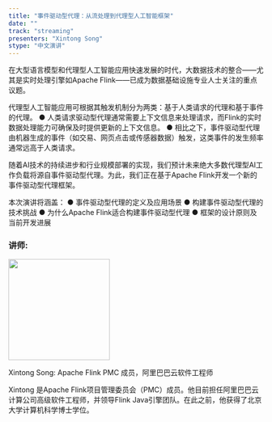 ```yaml
---
title: "事件驱动型代理：从流处理到代理型人工智能框架"
date: ""
track: "streaming"
presenters: "Xintong Song"
stype: "中文演讲"
---
```


在大型语言模型和代理型人工智能应用快速发展的时代，大数据技术的整合——尤其是实时处理引擎如Apache Flink——已成为数据基础设施专业人士关注的重点议题。

代理型人工智能应用可根据其触发机制分为两类：基于人类请求的代理和基于事件的代理。
● 人类请求驱动型代理通常需要上下文信息来处理请求，而Flink的实时数据处理能力可确保及时提供更新的上下文信息。
● 相比之下，事件驱动型代理由机器生成的事件（如交易、网页点击或传感器数据）触发，这类事件的发生频率通常远高于人类请求。

随着AI技术的持续进步和行业规模部署的实现，我们预计未来绝大多数代理型AI工作负载将源自事件驱动型代理。为此，我们正在基于Apache Flink开发一个新的事件驱动型代理框架。

本次演讲将涵盖：
● 事件驱动型代理的定义及应用场景
● 构建事件驱动型代理的技术挑战
● 为什么Apache Flink适合构建事件驱动型代理
● 框架的设计原则及当前开发进展

### 讲师:

<img src="https://sessionize.com/image/47dd-400o400o1-aEC9VKjiLoZ17X9guibiwx.jpg" width="200" /><br/>

Xintong Song: Apache Flink PMC 成员，阿里巴巴云软件工程师

Xintong 是Apache Flink项目管理委员会（PMC）成员。他目前担任阿里巴巴云计算公司高级软件工程师，并领导Flink Java引擎团队。在此之前，他获得了北京大学计算机科学博士学位。